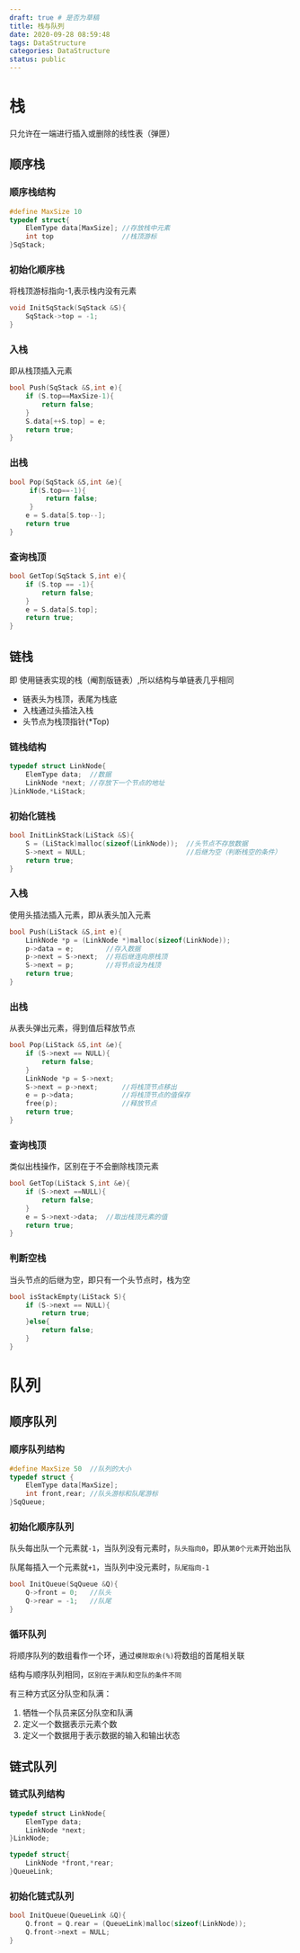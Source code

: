 ```yaml
---
draft: true # 是否为草稿
title: 栈与队列
date: 2020-09-28 08:59:48
tags: DataStructure
categories: DataStructure
status: public
---
```


# 栈

只允许在一端进行插入或删除的线性表（弹匣）

## 顺序栈

### 顺序栈结构

```c
#define MaxSize 10
typedef struct{
    ElemType data[MaxSize]; //存放栈中元素
    int top					//栈顶游标
}SqStack;
```

### 初始化顺序栈

将栈顶游标指向-1,表示栈内没有元素

```c
void InitSqStack(SqStack &S){
    SqStack->top = -1;
}
```



### 入栈

即从栈顶插入元素

```c
bool Push(SqStack &S,int e){
    if (S.top==MaxSize-1){
        return false;
    }
    S.data[++S.top] = e;
    return true;
}
```

### 出栈

```c
bool Pop(SqStack &S,int &e){
     if(S.top==-1){
         return false;
     }
    e = S.data[S.top--];
    return true
}
```



### 查询栈顶

```c
bool GetTop(SqStack S,int e){
    if (S.top == -1){
        return false;
    }
    e = S.data[S.top];
    return true;
}
```





## 链栈

即 使用链表实现的栈（阉割版链表）,所以结构与单链表几乎相同

* 链表头为栈顶，表尾为栈底
* 入栈通过头插法入栈
* 头节点为栈顶指针(*Top)



### 链栈结构

```c
typedef struct LinkNode{
    ElemType data;	//数据
    LinkNode *next;	//存放下一个节点的地址
}LinkNode,*LiStack;
```



### 初始化链栈

```c
bool InitLinkStack(LiStack &S){
    S = (LiStack)malloc(sizeof(LinkNode));	//头节点不存放数据
    S->next = NULL;							//后继为空（判断栈空的条件）
    return true;
}
```



### 入栈

使用头插法插入元素，即从表头加入元素

```c
bool Push(LiStack &S,int e){
    LinkNode *p = (LinkNode *)malloc(sizeof(LinkNode));
    p->data = e;		//存入数据
    p->next = S->next;	//将后继连向原栈顶
    S->next = p;		//将节点设为栈顶
    return true;
}
```



### 出栈

从表头弹出元素，得到值后释放节点

```c
bool Pop(LiStack &S,int &e){
    if (S->next == NULL){
        return false;
    }
    LinkNode *p = S->next;
    S->next = p->next;		//将栈顶节点移出
    e = p->data;			//将栈顶节点的值保存
    free(p);				//释放节点
    return true;
}
```



### 查询栈顶

类似出栈操作，区别在于不会删除栈顶元素

```c
bool GetTop(LiStack S,int &e){
    if (S->next ==NULL){
        return false;
    }
    e = S->next->data;	//取出栈顶元素的值
    return true;
}
```



### 判断空栈

当头节点的后继为空，即只有一个头节点时，栈为空

```c
bool isStackEmpty(LiStack S){
    if (S->next == NULL){
        return true;
    }else{
        return false;
    }
} 
```



# 队列

## 顺序队列

### 顺序队列结构

```c
#define MaxSize 50	//队列的大小
typedef struct {
    ElemType data[MaxSize];
    int front,rear;	//队头游标和队尾游标
}SqQueue;
```



### 初始化顺序队列

队头每出队一个元素就`-1`，当队列没有元素时，`队头指向0`，即从`第0个元素`开始出队

队尾每插入一个元素就`+1`，当队列中没元素时，`队尾指向-1`

```c
bool InitQueue(SqQueue &Q){
    Q->front = 0;	//队头
    Q->rear = -1;	//队尾
}
```



### 循环队列

将顺序队列的数组看作一个环，通过`模除取余(%)`将数组的首尾相关联

结构与顺序队列相同，`区别在于满队和空队的条件不同`

有三种方式区分队空和队满：

1. 牺牲一个队员来区分队空和队满
2. 定义一个数据表示元素个数
3. 定义一个数据用于表示数据的输入和输出状态



## 链式队列

### 链式队列结构

```c
typedef struct LinkNode{
    ElemType data;
    LinkNode *next;
}LinkNode;

typedef struct{
    LinkNode *front,*rear;
}QueueLink;
```



### 初始化链式队列

```c
bool InitQueue(QueueLink &Q){
    Q.front = Q.rear = (QueueLink)malloc(sizeof(LinkNode));
    Q.front->next = NULL;
}
```